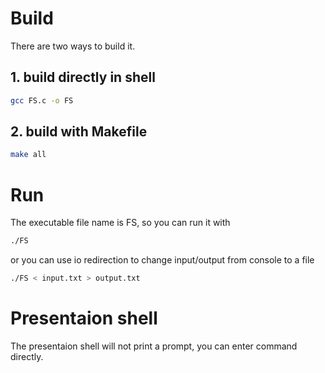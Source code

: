 # Build
There are two ways to build it.
## 1. build directly in shell
```bash
gcc FS.c -o FS
```
## 2. build with Makefile
```bash
make all
```

# Run
The executable file name is FS, so you can run it with
```bash
./FS
```
or you can use io redirection to change input/output from console to a file
```bash
./FS < input.txt > output.txt
```

# Presentaion shell
The presentaion shell will not print a prompt, you can enter command directly.

